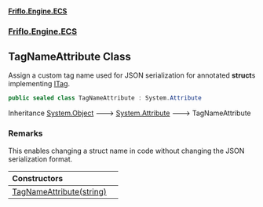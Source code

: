 #### [Friflo.Engine.ECS](index.md#'index')
### [Friflo.Engine.ECS](Friflo.Engine.ECS.md#'Friflo.Engine.ECS')

## TagNameAttribute Class

Assign a custom tag name used for JSON serialization for annotated <b>struct</b>s implementing [ITag](ITag.md#'Friflo.Engine.ECS.ITag').

```csharp
public sealed class TagNameAttribute : System.Attribute
```

Inheritance [System.Object](https://docs.microsoft.com/en-us/dotnet/api/System.Object#'System.Object') &#129106; [System.Attribute](https://docs.microsoft.com/en-us/dotnet/api/System.Attribute#'System.Attribute') &#129106; TagNameAttribute

### Remarks
This enables changing a struct name in code without changing the JSON serialization format.

| Constructors | |
| :--- | :--- |
| [TagNameAttribute(string)](TagNameAttribute.TagNameAttribute(string).md#'Friflo.Engine.ECS.TagNameAttribute.TagNameAttribute(string)') | |
